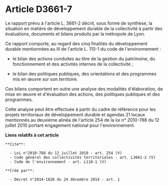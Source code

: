 # Article D3661-7

Le rapport prévu à l'article L. 3661-2 décrit, sous forme de synthèse, la situation en matière de développement durable de la
collectivité à partir des évaluations, documents et bilans produits par la métropole de Lyon. 

Ce rapport comporte, au regard des cinq finalités du développement durable mentionnées au III de l'article L. 110-1 du code
de l'environnement :

- le bilan des actions conduites au titre de la gestion du patrimoine, du fonctionnement et des activités internes de la
collectivité ;

- le bilan des politiques publiques, des orientations et des programmes mis en œuvre sur son territoire. 

Ces bilans comportent en outre une analyse des modalités d'élaboration, de mise en œuvre et d'évaluation des actions, des
politiques publiques et des programmes. 

Cette analyse peut être effectuée à partir du cadre de référence pour les projets territoriaux de développement durable et
agendas 21 locaux mentionnés au deuxième alinéa de l'article 254 de la loi n° 2010-788 du 12 juillet 2010 portant engagement
national pour l'environnement.

**Liens relatifs à cet article**

	**Cite**:

	  - Loi n°2010-788 du 12 juillet 2010 - art. 254 (V)
	  - Code général des collectivités territoriales - art. L3661-2 (V)
	  - Code de l'environnement - art. L110-1 (V)

	**Créé par**:

	  - Décret n°2014-1626 du 24 décembre 2014 - art. 1
